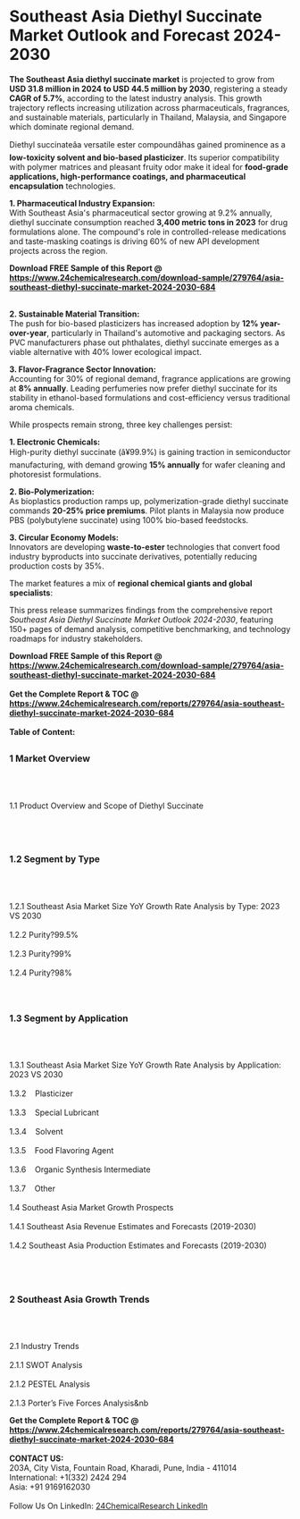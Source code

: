 <h1>Southeast Asia Diethyl Succinate Market Outlook and Forecast 2024-2030</h1><p><strong>The Southeast Asia diethyl succinate market</strong> is projected to grow from <strong>USD 31.8 million in 2024 to USD 44.5 million by 2030</strong>, registering a steady <strong>CAGR of 5.7%</strong>, according to the latest industry analysis. This growth trajectory reflects increasing utilization across pharmaceuticals, fragrances, and sustainable materials, particularly in Thailand, Malaysia, and Singapore which dominate regional demand.</p><p>Diethyl succinateâa versatile ester compoundâhas gained prominence as a <strong>low-toxicity solvent and bio-based plasticizer</strong>. Its superior compatibility with polymer matrices and pleasant fruity odor make it ideal for <strong>food-grade applications, high-performance coatings, and pharmaceutical encapsulation</strong> technologies.</p><p><strong>1. Pharmaceutical Industry Expansion:</strong><br>
With Southeast Asia's pharmaceutical sector growing at 9.2% annually, diethyl succinate consumption reached <strong>3,400 metric tons in 2023</strong> for drug formulations alone. The compound's role in controlled-release medications and taste-masking coatings is driving 60% of new API development projects across the region.</p><div><b>Download FREE Sample of this Report @ 
            <a href="https://www.24chemicalresearch.com/download-sample/279764/asia-southeast-diethyl-succinate-market-2024-2030-684">
            https://www.24chemicalresearch.com/download-sample/279764/asia-southeast-diethyl-succinate-market-2024-2030-684</a></b></div><br><p><strong>2. Sustainable Material Transition:</strong><br>
The push for bio-based plasticizers has increased adoption by <strong>12% year-over-year</strong>, particularly in Thailand's automotive and packaging sectors. As PVC manufacturers phase out phthalates, diethyl succinate emerges as a viable alternative with 40% lower ecological impact.</p><p><strong>3. Flavor-Fragrance Sector Innovation:</strong><br>
Accounting for 30% of regional demand, fragrance applications are growing at <strong>8% annually</strong>. Leading perfumeries now prefer diethyl succinate for its stability in ethanol-based formulations and cost-efficiency versus traditional aroma chemicals.</p><p>While prospects remain strong, three key challenges persist:</p><p><strong>1. Electronic Chemicals:</strong><br>
High-purity diethyl succinate (â¥99.9%) is gaining traction in semiconductor manufacturing, with demand growing <strong>15% annually</strong> for wafer cleaning and photoresist formulations.</p><p><strong>2. Bio-Polymerization:</strong><br>
As bioplastics production ramps up, polymerization-grade diethyl succinate commands <strong>20-25% price premiums</strong>. Pilot plants in Malaysia now produce PBS (polybutylene succinate) using 100% bio-based feedstocks.</p><p><strong>3. Circular Economy Models:</strong><br>
Innovators are developing <strong>waste-to-ester</strong> technologies that convert food industry byproducts into succinate derivatives, potentially reducing production costs by 35%.</p><p>The market features a mix of <strong>regional chemical giants and global specialists</strong>:</p><p>This press release summarizes findings from the comprehensive report <em>Southeast Asia Diethyl Succinate Market Outlook 2024-2030</em>, featuring 150+ pages of demand analysis, competitive benchmarking, and technology roadmaps for industry stakeholders.</p><div><b>Download FREE Sample of this Report @ 
            <a href="https://www.24chemicalresearch.com/download-sample/279764/asia-southeast-diethyl-succinate-market-2024-2030-684">
            https://www.24chemicalresearch.com/download-sample/279764/asia-southeast-diethyl-succinate-market-2024-2030-684</a></b></div><br><div><b>Get the Complete Report & TOC @ 
            <a href="https://www.24chemicalresearch.com/reports/279764/asia-southeast-diethyl-succinate-market-2024-2030-684">
            https://www.24chemicalresearch.com/reports/279764/asia-southeast-diethyl-succinate-market-2024-2030-684</a></b></div><br>
            <b>Table of Content:</b><p><h2><span style="font-size:16px"><strong>1 Market Overview&nbsp;&nbsp; &nbsp;</strong></span></h2><br />
<br />
<p>1.1 Product Overview and Scope of Diethyl Succinate&nbsp;</p><br />
<br />
<h2><strong><span style="font-size:16px">1.2 Segment by Type&nbsp;&nbsp; &nbsp;</span></strong></h2><br />
<br />
<p>1.2.1 Southeast Asia Market Size YoY Growth Rate Analysis by Type: 2023 VS 2030&nbsp;&nbsp; &nbsp;<br /><br />
1.2.2 Purity?99.5%&nbsp;&nbsp; &nbsp;<br /><br />
1.2.3 Purity?99%<br /><br />
1.2.4 Purity?98%<br /><br />
<br />
<h2><span style="font-size:16px"><strong>1.3 Segment by Application&nbsp;&nbsp;</strong></span></h2><br />
<br />
<p>1.3.1 Southeast Asia Market Size YoY Growth Rate Analysis by Application: 2023 VS 2030&nbsp;&nbsp; &nbsp;<br /><br />
1.3.2&nbsp;&nbsp; &nbsp;Plasticizer<br /><br />
1.3.3&nbsp;&nbsp; &nbsp;Special Lubricant<br /><br />
1.3.4&nbsp;&nbsp; &nbsp;Solvent<br /><br />
1.3.5&nbsp;&nbsp; &nbsp;Food Flavoring Agent<br /><br />
1.3.6&nbsp;&nbsp; &nbsp;Organic Synthesis Intermediate<br /><br />
1.3.7&nbsp;&nbsp; &nbsp;Other<br /><br />
1.4 Southeast Asia Market Growth Prospects&nbsp;&nbsp; &nbsp;<br /><br />
1.4.1 Southeast Asia Revenue Estimates and Forecasts (2019-2030)&nbsp;&nbsp; &nbsp;<br /><br />
1.4.2 Southeast Asia Production Estimates and Forecasts (2019-2030)&nbsp;&nbsp;</p><br />
<br />
<h2><span style="font-size:16px"><strong>2 Southeast Asia Growth Trends&nbsp;&nbsp; &nbsp;</strong></span></h2><br />
<br />
<p>2.1 Industry Trends&nbsp;&nbsp; &nbsp;<br /><br />
2.1.1 SWOT Analysis&nbsp;&nbsp; &nbsp;<br /><br />
2.1.2 PESTEL Analysis&nbsp;&nbsp; &nbsp;<br /><br />
2.1.3 Porter&rsquo;s Five Forces Analysis&nb</p><div><b>Get the Complete Report & TOC @ 
            <a href="https://www.24chemicalresearch.com/reports/279764/asia-southeast-diethyl-succinate-market-2024-2030-684">
            https://www.24chemicalresearch.com/reports/279764/asia-southeast-diethyl-succinate-market-2024-2030-684</a></b></div><br><b>CONTACT US:</b><br>
            203A, City Vista, Fountain Road, Kharadi, Pune, India - 411014<br>
            International: +1(332) 2424 294<br>
            Asia: +91 9169162030 <br><br>
            Follow Us On LinkedIn: <a href="https://www.linkedin.com/company/24chemicalresearch/">24ChemicalResearch LinkedIn</a>